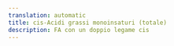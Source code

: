 ```yaml
---
translation: automatic
title: cis-Acidi grassi monoinsaturi (totale)
description: FA con un doppio legame cis
---
```

